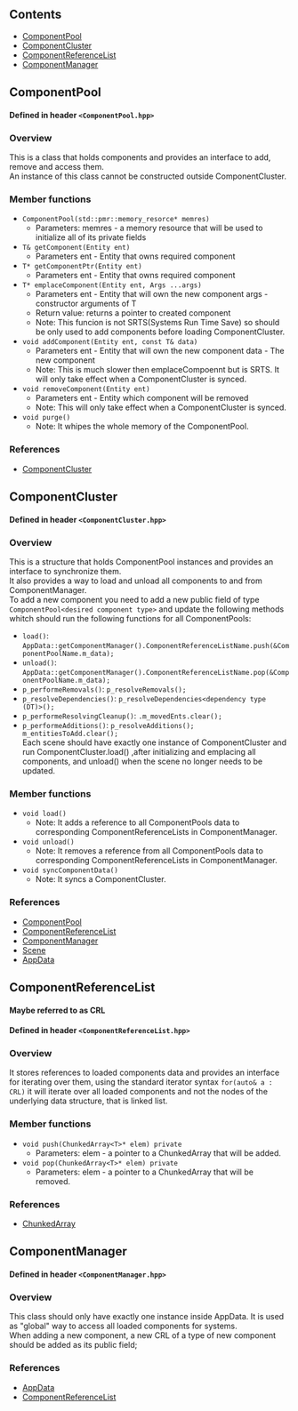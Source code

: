 ## Contents
- [ComponentPool](#componentpool)
- [ComponentCluster](#componentcluster)
- [ComponentReferenceList](#componentreferencelist)
- [ComponentManager](#componentmanager)

## <a id="componentpool"></a>ComponentPool
#### Defined in header `<ComponentPool.hpp>`
### Overview
This is a class that holds components and provides an interface to add, remove and access them.  
An instance of this class cannot be constructed outside ComponentCluster.
### Member functions
- `ComponentPool(std::pmr::memory_resorce* memres)`
  - Parameters:
  memres - a memory resource that will be used to initialize all of its private fields
- `T& getComponent(Entity ent)`
  - Parameters
  ent - Entity that owns required component
- `T* getComponentPtr(Entity ent)`
  - Parameters
  ent - Entity that owns required component
- `T* emplaceComponent(Entity ent, Args ...args)`
  - Parameters
  ent - Entity that will own the new component
  args - constructor arguments of T
  - Return value: returns a pointer to created component
  - Note: This funcion is not SRTS(Systems Run Time Save) so should be only used to add components before loading ComponentCluster.
- `void addComponent(Entity ent, const T& data)`
  - Parameters 
  ent - Entity that will own the new component
  data - The new component
  - Note: This is much slower then emplaceCompoennt but is SRTS. It will only take effect when a ComponentCluster is synced.
- `void removeComponent(Entity ent)`
  - Parameters
  ent - Entity which component will be removed
  - Note: This will only take effect when a ComponentCluster is synced.
- `void purge()`
  - Note: It whipes the whole memory of the ComponentPool.

### References
- [ComponentCluster](#componentcluster)
## <a id="componentcluster"></a>ComponentCluster
#### Defined in header `<ComponentCluster.hpp>`
### Overview
This is a structure that holds ComponentPool instances and provides an interface to synchronize them.  
It also provides a way to load and unload all components to and from ComponentManager.  
To add a new component you need to add a new public field of type `ComponentPool<desired component type>` and update the following methods whitch should
run the following functions for all ComponentPools:  
- `load()`: `AppData::getComponentManager().ComponentReferenceListName.push(&ComponentPoolName.m_data);`
- `unload()`: `AppData::getComponentManager().ComponentReferenceListName.pop(&ComponentPoolName.m_data);`
- `p_performeRemovals()`: `p_resolveRemovals();`
- `p_resolveDependencies()`: `p_resolveDependencies<dependency type (DT)>();`
- `p_performeResolvingCleanup()`: `.m_movedEnts.clear();`
- `p_performeAdditions()`: `p_resolveAdditions(); m_entitiesToAdd.clear();`  
Each scene should have exactly one instance of ComponentCluster and run ComponentCluster.load() ,after initializing and emplacing all components, and unload()
when the scene no longer needs to be updated.
### Member functions
- `void load()`
  - Note: It adds a reference to all ComponentPools data to corresponding ComponentReferenceLists in ComponentManager.
- `void unload()`
  - Note: It removes a reference from all ComponentPools data to corresponding ComponentReferenceLists in ComponentManager.
- `void syncComponentData()`
  - Note: It syncs a ComponentCluster.
### References
- [ComponentPool](#componentpool)
- [ComponentReferenceList](#componentreferencelist)
- [ComponentManager](#componentmanager)
- [Scene]( )
- [AppData]( )
## <a id="componentreferencelist"></a>ComponentReferenceList
#### Maybe referred to as CRL
#### Defined in header `<ComponentReferenceList.hpp>`
### Overview
It stores references to loaded components data and provides an interface for iterating over them, using the standard iterator syntax `for(auto& a : CRL)` it 
will iterate over all loaded components and not the nodes of the underlying data structure, that is linked list.
### Member functions
- `void push(ChunkedArray<T>* elem) private`
  - Parameters:
  elem - a pointer to a ChunkedArray<T> that will be added.
- `void pop(ChunkedArray<T>* elem) private`
  - Parameters:
  elem - a pointer to a ChunkedArray<T> that will be removed.
### References
- [ChunkedArray]( )

## <a id="componentmanager"></a>ComponentManager
#### Defined in header `<ComponentManager.hpp>`
### Overview
This class should only have exactly one instance inside AppData. It is used as "global" way to access all loaded components for systems.  
When adding a new component, a new CRL of a type of new component should be added as its public field;
### References
- [AppData]( )
- [ComponentReferenceList](#componentreferencelist)
